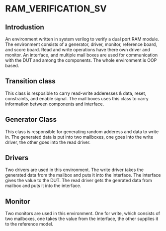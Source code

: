 # RAM_VERIFICATION_SV

## Introdustion
An environment written in system verilog to verify a dual port RAM module. The environment consists of a generator, driver, monitor, reference board, and score board. Read and write operations have there own driver and monitor. An interface, and multiple mail boxes are used for communication with the DUT and among the components. The whole environment is OOP based.

## Transition class
This class is resposible to carry read-write adderesses & data, reset, constraints, and enable signal. The mail boxes uses this class to carry information between components and interface.

## Generator Class
This class is responsible for generating random adderess and data to write in. The generated data is put into two mailboxes, one goes into the write driver, the other goes into the read driver.

## Drivers
Two drivers are used in this environment. The write driver takes the generated data from the mailbox and puts it into the interface. The interface gives the value to the DUT. The read driver gets the genrated data from mailbox and puts it into the interface.

## Monitor
Two monitors are used in this environment. One for write, which consists of two mailboxes, one takes the value from the interface, the other supplies it to the reference model. 
